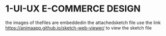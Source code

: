 # 1-UI-UX E-COMMERCE DESIGN

the images of thefiles are embeddedin the attachedsketch file use the link https://animaapp.github.io/sketch-web-viewer/ to view the sketch file
